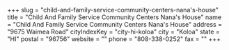 +++
slug = "child-and-family-service-community-centers-nana's-house"
title = "Child And Family Service Community Centers Nana's House"
name = "Child And Family Service Community Centers Nana's House"
address = "9675 Waimea Road"
cityIndexKey = "city-hi-koloa"
city = "Koloa"
state = "HI"
postal = "96756"
website = ""
phone = "808-338-0252"
fax = ""
+++
